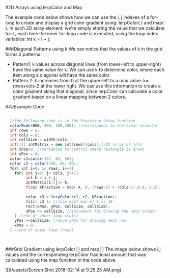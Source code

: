#2D Arrays using lerpColor and Map

The example code below shows how we can use the i, j indexes of a for-loop to create and display a grid color gradient using: lerpColor( ) and map( ).  In each 2D array element, we're simply storing the value that we calculate for k, each time the inner for-loop code is executed, using the loop index variables:  int k = i + j;  

###Diagonal Patterns using k 
We can notice that the values of k in the grid forms 2 patterns: 

  - Pattern1: k values across diagonal lines (from lower-left to upper-right) have the same value for k. We can use k to determine color, where each item along a diagonal will have the same color.  
  - Pattern 2: k increases from 0 at the upper-left to a max value: k= rows+cols-2 at the lower right. We can use this information to create a color gradient along that diagonal, since lerpColor can calculate a color gradient based on a linear mapping between 2 colors.  


###Example Code 
```java
  
  //the following code is in the Procesing Setup function
  colorMode(HSB, 360, 100,100); //corresponds to the color selector
  int rows = 6;
  int cols = 6;
  int cellSize = width/cols;
  int[][] intMatrix = new int[rows][cols];//2D array of ints
  int xPos=0; //variables to control where rectangle is drawn
  int yPos = 0;
  color c1=color(157, 83, 56);
  color c2 = color(258, 66, 96);
  for( int i=0; i< rows; i++){
    for( int j=0; j< cols; j++){
         int k = i + j;
         intMatrix[i][j]= k;
         float kFraction = map( k, 0, (rows-1) + (cols-1),0.0, 1.0);
         
         color c3 = lerpColor(c1, c2, kFraction);
         fill( c3 ); ///use map? max of k is 10
         rect(xPos, yPos, cellSize, cellSize);
         xPos += cellSize; //increment for drawing the next column
    } //end of inner loop (cols)
    yPos +=cellSize; //move yPos for drawing next row
    xPos = 0;
  } //end of outer loop (rows) 

  
```
###Grid Gradient using lerpColor( ) and map( )
The image below shows i,j values and the corresponding lerpColor fractional amount that was calculated using the map function in the code above.

![](/assets/Screen Shot 2018-02-14 at 9.25.25 AM.png)
  
  


